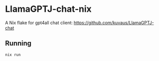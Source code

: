 # LlamaGPTJ-chat-nix

A Nix flake for gpt4all chat client: https://github.com/kuvaus/LlamaGPTJ-chat

## Running

```
nix run 
```
